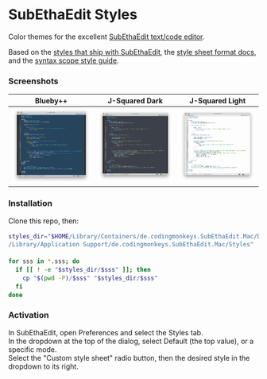 # SubEthaEdit Styles

Color themes for the excellent [SubEthaEdit text/code editor](https://subethaedit.net).

Based on the [styles that ship with SubEthaEdit](https://github.com/subethaedit/SubEthaEdit/tree/develop/SubEthaEdit-Mac/Modes/Styles),
the [style sheet format docs](https://github.com/subethaedit/SubEthaEdit-Modes/blob/master/Documentation/Styles/StyleSheetFormat.md),
and the [syntax scope style guide](http://htmlpreview.github.io/?https://github.com/subethaedit/SubEthaEdit-Modes/blob/master/Documentation/Styles/SEEScopeDoc.html).

### Screenshots

Blueby++ | J-Squared Dark | J-Squared Light
-------- | -------------- | ---------------
<img src="Screenshots/Blueby++.png"> | <img src="Screenshots/J-Squared Dark.png"> | <img src="Screenshots/J-Squared Light.png">

### Installation

Clone this repo, then:

```bash
styles_dir="$HOME/Library/Containers/de.codingmonkeys.SubEthaEdit.Mac/Data\
/Library/Application Support/de.codingmonkeys.SubEthaEdit.Mac/Styles"

for sss in *.sss; do
  if [[ ! -e "$styles_dir/$sss" ]]; then
    cp "$(pwd -P)/$sss" "$styles_dir/$sss"
  fi
done
```

### Activation

In SubEthaEdit, open Preferences and select the Styles tab.   
In the dropdown at the top of the dialog, select Default (the top value), or a specific mode.   
Select the "Custom style sheet" radio button, then the desired style in the dropdown to its right.
